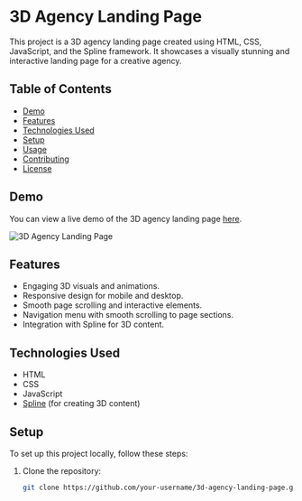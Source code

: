 # 3D Agency Landing Page

This project is a 3D agency landing page created using HTML, CSS, JavaScript, and the Spline framework. It showcases a visually stunning and interactive landing page for a creative agency.

## Table of Contents

- [Demo](#demo)
- [Features](#features)
- [Technologies Used](#technologies-used)
- [Setup](#setup)
- [Usage](#usage)
- [Contributing](#contributing)
- [License](#license)

## Demo

You can view a live demo of the 3D agency landing page [here](#).

![3D Agency Landing Page](screenshot.png)

## Features

- Engaging 3D visuals and animations.
- Responsive design for mobile and desktop.
- Smooth page scrolling and interactive elements.
- Navigation menu with smooth scrolling to page sections.
- Integration with Spline for 3D content.

## Technologies Used

- HTML
- CSS
- JavaScript
- [Spline](https://spline.design/) (for creating 3D content)

## Setup

To set up this project locally, follow these steps:

1. Clone the repository:

   ```bash
   git clone https://github.com/your-username/3d-agency-landing-page.git
